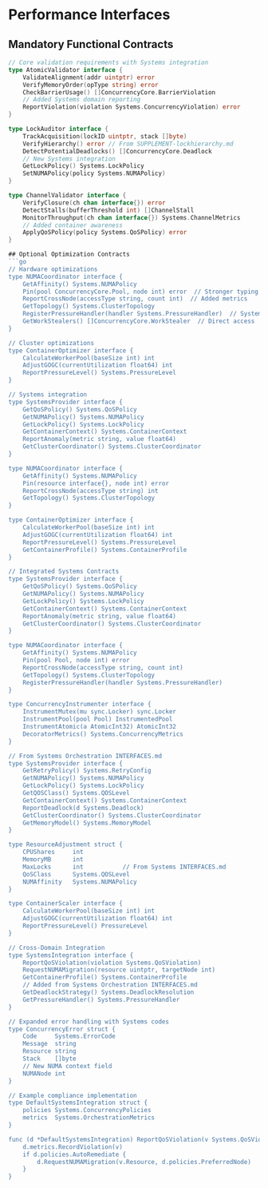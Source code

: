 # Performance Interfaces

## Mandatory Functional Contracts
```go
// Core validation requirements with Systems integration
type AtomicValidator interface {
    ValidateAlignment(addr uintptr) error
    VerifyMemoryOrder(opType string) error
    CheckBarrierUsage() []ConcurrencyCore.BarrierViolation
    // Added Systems domain reporting
    ReportViolation(violation Systems.ConcurrencyViolation) error
}

type LockAuditor interface {
    TrackAcquisition(lockID uintptr, stack []byte)
    VerifyHierarchy() error // From SUPPLEMENT-lockhierarchy.md
    DetectPotentialDeadlocks() []ConcurrencyCore.Deadlock
    // New Systems integration
    GetLockPolicy() Systems.LockPolicy
    SetNUMAPolicy(policy Systems.NUMAPolicy)
}

type ChannelValidator interface {
    VerifyClosure(ch chan interface{}) error
    DetectStalls(bufferThreshold int) []ChannelStall 
    MonitorThroughput(ch chan interface{}) Systems.ChannelMetrics
    // Added container awareness
    ApplyQoSPolicy(policy Systems.QoSPolicy) error
}

## Optional Optimization Contracts
```go
// Hardware optimizations
type NUMACoordinator interface {
    GetAffinity() Systems.NUMAPolicy
    Pin(pool ConcurrencyCore.Pool, node int) error  // Stronger typing
    ReportCrossNode(accessType string, count int)  // Added metrics
    GetTopology() Systems.ClusterTopology
    RegisterPressureHandler(handler Systems.PressureHandler)  // Systems integration
    GetWorkStealers() []ConcurrencyCore.WorkStealer  // Direct access
}

// Cluster optimizations
type ContainerOptimizer interface {
    CalculateWorkerPool(baseSize int) int
    AdjustGOGC(currentUtilization float64) int
    ReportPressureLevel() Systems.PressureLevel
}

// Systems integration
type SystemsProvider interface {
    GetQoSPolicy() Systems.QoSPolicy
    GetNUMAPolicy() Systems.NUMAPolicy
    GetLockPolicy() Systems.LockPolicy
    GetContainerContext() Systems.ContainerContext
    ReportAnomaly(metric string, value float64)
    GetClusterCoordinator() Systems.ClusterCoordinator
}

type NUMACoordinator interface {
    GetAffinity() Systems.NUMAPolicy
    Pin(resource interface{}, node int) error
    ReportCrossNode(accessType string) int
    GetTopology() Systems.ClusterTopology
}

type ContainerOptimizer interface {
    CalculateWorkerPool(baseSize int) int
    AdjustGOGC(currentUtilization float64) int
    ReportPressureLevel() Systems.PressureLevel
    GetContainerProfile() Systems.ContainerProfile
}

// Integrated Systems Contracts
type SystemsProvider interface {
    GetQoSPolicy() Systems.QoSPolicy
    GetNUMAPolicy() Systems.NUMAPolicy 
    GetLockPolicy() Systems.LockPolicy
    GetContainerContext() Systems.ContainerContext
    ReportAnomaly(metric string, value float64)
    GetClusterCoordinator() Systems.ClusterCoordinator
}

type NUMACoordinator interface {
    GetAffinity() Systems.NUMAPolicy
    Pin(pool Pool, node int) error
    ReportCrossNode(accessType string, count int)
    GetTopology() Systems.ClusterTopology
    RegisterPressureHandler(handler Systems.PressureHandler)
}

type ConcurrencyInstrumenter interface {
    InstrumentMutex(mu sync.Locker) sync.Locker
    InstrumentPool(pool Pool) InstrumentedPool
    InstrumentAtomic(a AtomicInt32) AtomicInt32
    DecoratorMetrics() Systems.ConcurrencyMetrics
}

// From Systems Orchestration INTERFACES.md
type SystemsProvider interface {
    GetRetryPolicy() Systems.RetryConfig
    GetNUMAPolicy() Systems.NUMAPolicy
    GetLockPolicy() Systems.LockPolicy
    GetQOSClass() Systems.QOSLevel
    GetContainerContext() Systems.ContainerContext
    ReportDeadlock(d Systems.Deadlock)
    GetClusterCoordinator() Systems.ClusterCoordinator
    GetMemoryModel() Systems.MemoryModel
}

type ResourceAdjustment struct {
    CPUShares     int
    MemoryMB      int
    MaxLocks      int           // From Systems INTERFACES.md
    QoSClass      Systems.QOSLevel
    NUMAffinity   Systems.NUMAPolicy
}

type ContainerScaler interface {
    CalculateWorkerPool(baseSize int) int 
    AdjustGOGC(currentUtilization float64) int
    ReportPressureLevel() PressureLevel
}

// Cross-Domain Integration
type SystemsIntegration interface {
    ReportQoSViolation(violation Systems.QoSViolation)
    RequestNUMAMigration(resource uintptr, targetNode int)
    GetContainerProfile() Systems.ContainerProfile
    // Added from Systems Orchestration INTERFACES.md
    GetDeadlockStrategy() Systems.DeadlockResolution
    GetPressureHandler() Systems.PressureHandler
}

// Expanded error handling with Systems codes
type ConcurrencyError struct {
    Code     Systems.ErrorCode
    Message  string
    Resource string  
    Stack    []byte
    // New NUMA context field
    NUMANode int
}

// Example compliance implementation
type DefaultSystemsIntegration struct {
    policies Systems.ConcurrencyPolicies
    metrics  Systems.OrchestrationMetrics
}

func (d *DefaultSystemsIntegration) ReportQoSViolation(v Systems.QoSViolation) {
    d.metrics.RecordViolation(v)
    if d.policies.AutoRemediate {
        d.RequestNUMAMigration(v.Resource, d.policies.PreferredNode)
    }
}
```
